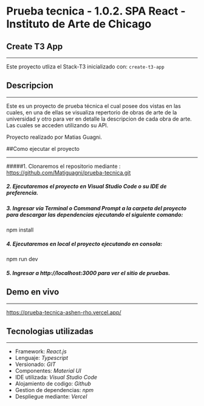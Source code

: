 # Prueba tecnica - 1.0.2. SPA React - Instituto de Arte de Chicago

## Create T3 App

---

Este proyecto utliza el Stack-T3 inicializado con: `create-t3-app`

## Descripcion

---

Este es un proyecto de prueba técnica el cual posee dos vistas en las cuales, en una de ellas se visualiza repertorio de obras de arte de la universidad y otro para ver en detalle la descripcion de cada obra de arte. Las cuales se acceden utilizando su API.

Proyecto realizado por Matias Guagni.

##Como ejecutar el proyecto

---

#####1. Clonaremos el repositorio mediante : https://github.com/Matiguagni/prueba-tecnica.git

##### 2. Ejecutaremos el proyecto en Visual Studio Code o su IDE de preferencia.

##### 3. Ingresar vía Terminal o Command Prompt a la carpeta del proyecto para descargar las dependencias ejecutando el siguiente comando:

npm install

##### 4. Ejecutaremos en local el proyecto ejecutando en consola:

npm run dev

##### 5. Ingresar a http://localhost:3000 para ver el sitio de pruebas.

## Demo en vivo

---

https://prueba-tecnica-ashen-rho.vercel.app/

## Tecnologias utilizadas

---

- Framework: _React.js_
- Lenguaje: _Typescript_
- Versionado: _GIT_
- Componentes: _Material UI_
- IDE utilizada: _Visual Studio Code_
- Alojamiento de codigo: _Github_
- Gestion de dependencias: _npm_
- Despliegue mediante: _Vercel_
